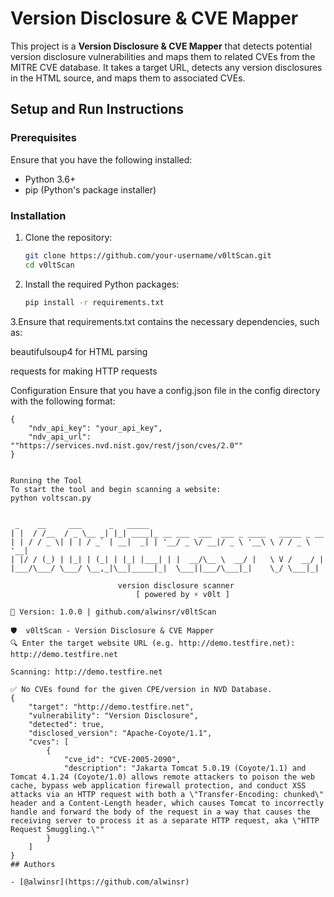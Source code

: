# Version Disclosure & CVE Mapper

This project is a **Version Disclosure & CVE Mapper** that detects potential version disclosure vulnerabilities and maps them to related CVEs from the MITRE CVE database. It takes a target URL, detects any version disclosures in the HTML source, and maps them to associated CVEs.

## Setup and Run Instructions

### Prerequisites
Ensure that you have the following installed:
- Python 3.6+
- pip (Python's package installer)

### Installation

1. Clone the repository:
   ```bash
   git clone https://github.com/your-username/v0ltScan.git
   cd v0ltScan

2. Install the required Python packages:
    ```bash
    pip install -r requirements.txt

3.Ensure that requirements.txt contains the necessary dependencies, such as:

beautifulsoup4 for HTML parsing

requests for making HTTP requests

Configuration
Ensure that you have a config.json file in the config directory with the following format:

```
{
    "ndv_api_key": "your_api_key",
    "ndv_api_url": ""https://services.nvd.nist.gov/rest/json/cves/2.0""
}


Running the Tool
To start the tool and begin scanning a website:
python voltscan.py


 _    __     ___      _   _____
| |  / /__  / _ \__ _| |_| ____|_ __ ___  ___  ___ _ ____   _____ _ __ 
| | / / _ \| | | / _` | __|  _| | '__/ _ \/ __|/ _ \ '__\ \ / / _ \ '__|
| |/ / (_) | |_| | (_| | |_| |___| | |  __/\__ \  __/ |   \ V /  __/ |   
|___/\___/ \___/ \__,_|\__|_____|_|  \___||___/\___|_|    \_/ \___|_|

                        version disclosure scanner
                            [ powered by ⚡ v0lt ]

🔧 Version: 1.0.0 | github.com/alwinsr/v0ltScan

🛡️  v0ltScan - Version Disclosure & CVE Mapper
🔍 Enter the target website URL (e.g. http://demo.testfire.net): http://demo.testfire.net

Scanning: http://demo.testfire.net

✅ No CVEs found for the given CPE/version in NVD Database.
{
    "target": "http://demo.testfire.net",
    "vulnerability": "Version Disclosure",
    "detected": true,
    "disclosed_version": "Apache-Coyote/1.1",
    "cves": [
        {
            "cve_id": "CVE-2005-2090",
            "description": "Jakarta Tomcat 5.0.19 (Coyote/1.1) and Tomcat 4.1.24 (Coyote/1.0) allows remote attackers to poison the web cache, bypass web application firewall protection, and conduct XSS attacks via an HTTP request with both a \"Transfer-Encoding: chunked\" header and a Content-Length header, which causes Tomcat to incorrectly handle and forward the body of the request in a way that causes the receiving server to process it as a separate HTTP request, aka \"HTTP Request Smuggling.\""
        }
    ]
}
## Authors

- [@alwinsr](https://github.com/alwinsr)

